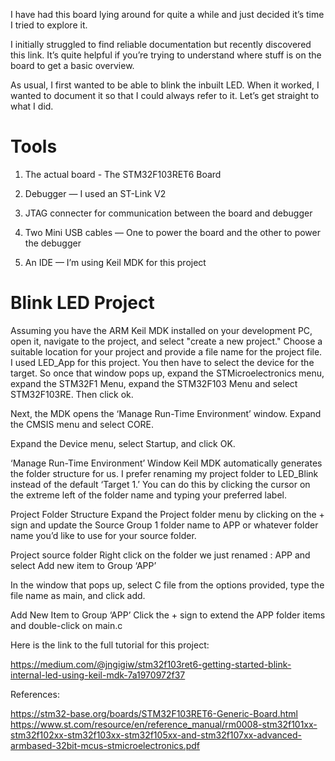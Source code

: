 I have had this board lying around for quite a while and just decided it’s time I tried to explore it.

I initially struggled to find reliable documentation but recently discovered this link. It’s quite helpful if you’re trying to understand where stuff is on the board to get a basic overview.

As usual, I first wanted to be able to blink the inbuilt LED. When it worked, I wanted to document it so that I could always refer to it. Let’s get straight to what I did.


# Tools

1. The actual board - The STM32F103RET6 Board

2. Debugger — I used an ST-Link V2

3. JTAG connecter for communication between the board and debugger

4. Two Mini USB cables — One to power the board and the other to power the debugger

5. An IDE — I’m using Keil MDK for this project

# Blink LED Project
Assuming you have the ARM Keil MDK installed on your development PC, open it, navigate to the project, and select "create a new project."
Choose a suitable location for your project and provide a file name for the project file. I used LED_App for this project.
You then have to select the device for the target. So once that window pops up, expand the STMicroelectronics menu, expand the STM32F1 Menu, expand the STM32F103 Menu and select STM32F103RE. Then click ok.

Next, the MDK opens the ‘Manage Run-Time Environment’ window. Expand the CMSIS menu and select CORE.

Expand the Device menu, select Startup, and click OK.


‘Manage Run-Time Environment’ Window
Keil MDK automatically generates the folder structure for us. I prefer renaming my project folder to LED_Blink instead of the default ‘Target 1.’ You can do this by clicking the cursor on the extreme left of the folder name and typing your preferred label.


Project Folder Structure
Expand the Project folder menu by clicking on the + sign and update the Source Group 1 folder name to APP or whatever folder name you’d like to use for your source folder.


Project source folder
Right click on the folder we just renamed : APP and select Add new item to Group ‘APP’

In the window that pops up, select C file from the options provided, type the file name as main, and click add.


Add New Item to Group ‘APP’
Click the + sign to extend the APP folder items and double-click on main.c

Here is the link to the full tutorial for this project:

https://medium.com/@jngigiw/stm32f103ret6-getting-started-blink-internal-led-using-keil-mdk-7a1970972f37



References:

https://stm32-base.org/boards/STM32F103RET6-Generic-Board.html
https://www.st.com/resource/en/reference_manual/rm0008-stm32f101xx-stm32f102xx-stm32f103xx-stm32f105xx-and-stm32f107xx-advanced-armbased-32bit-mcus-stmicroelectronics.pdf

